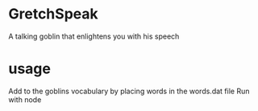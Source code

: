 # GretchSpeak
A talking goblin that enlightens you with his speech

# usage
Add to the goblins vocabulary by placing words in the words.dat file
Run with node
